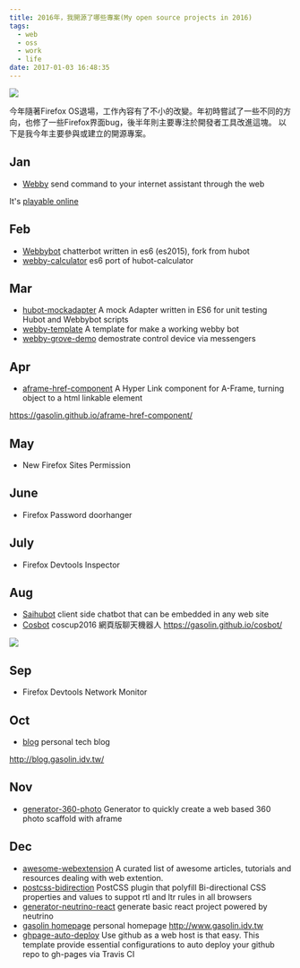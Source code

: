 ```yaml
---
title: 2016年，我開源了哪些專案(My open source projects in 2016)
tags:
  - web
  - oss
  - work
  - life
date: 2017-01-03 16:48:35
---
```



![](http://i.imgur.com/sh87aeK.png)

今年隨著Firefox OS退場，工作內容有了不小的改變。年初時嘗試了一些不同的方向，也修了一些Firefox界面bug，後半年則主要專注於開發者工具改進這塊。
以下是我今年主要參與或建立的開源專案。

## Jan

* [Webby](https://github.com/gasolin/webby) send command to your internet assistant through the web

It's [playable online](http://gasolin.github.io/webby/)

## Feb

* [Webbybot](https://github.com/gasolin/webbybot) chatterbot written in es6 (es2015), fork from hubot
* [webby-calculator](https://github.com/gasolin/webby-calculator) es6 port of hubot-calculator

## Mar

* [hubot-mockadapter](https://github.com/gasolin/hubot-mockadapter) A mock Adapter written in ES6 for unit testing Hubot and Webbybot scripts
* [webby-template](https://github.com/gasolin/webby-template) A template for make a working webby bot 
* [webby-grove-demo](https://github.com/gasolin/webby-grove-demo) demostrate control device via messengers 

## Apr

* [aframe-href-component](https://github.com/gasolin/aframe-href-component) A Hyper Link component for A-Frame, turning object to a html linkable element 

https://gasolin.github.io/aframe-href-component/

## May

* New Firefox Sites Permission

## June

* Firefox Password doorhanger

## July

* Firefox Devtools Inspector

## Aug

* [Saihubot](https://github.com/gasolin/saihubot) client side chatbot that can be embedded in any web site
* [Cosbot](https://github.com/gasolin/cosbot) coscup2016 網頁版聊天機器人
https://gasolin.github.io/cosbot/

![](http://i.imgur.com/bjpwrdHm.png)

## Sep

* Firefox Devtools Network Monitor

## Oct

* [blog](https://github.com/gasolin/blog) personal tech blog

http://blog.gasolin.idv.tw/

## Nov

* [generator-360-photo](https://github.com/gasolin/generator-360-photo) Generator to quickly create a web based 360 photo scaffold with aframe

## Dec

* [awesome-webextension](https://github.com/gasolin/awesome-webextension) A curated list of awesome articles, tutorials and resources dealing with web extention.
* [postcss-bidirection](https://github.com/gasolin/postcss-bidirection) PostCSS plugin that polyfill Bi-directional CSS properties and values to suppot rtl and ltr rules in all browsers
* [generator-neutrino-react](https://github.com/gasolin/generator-neutrino-react) generate basic react project powered by neutrino 
* [gasolin homepage](https://github.com/gasolin/gasolin.github.io) personal homepage http://www.gasolin.idv.tw
* [ghpage-auto-deploy](https://github.com/gasolin/ghpage-auto-deploy) Use github as a web host is that easy. This template provide essential configurations to auto deploy your github repo to gh-pages via Travis CI 
